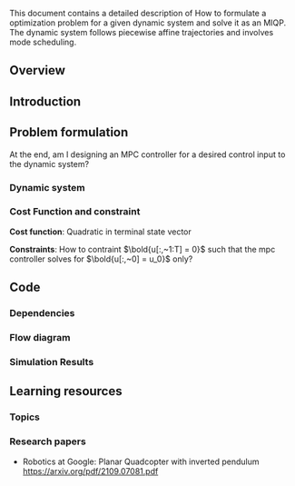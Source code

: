 This document contains a detailed description of How to formulate a optimization problem for a given dynamic system and solve it as an MIQP. The dynamic system follows piecewise affine trajectories and involves mode scheduling.

## Overview


## Introduction

## Problem formulation
At the end, am I designing an MPC controller for a desired control input to the dynamic system? 


### Dynamic system

### Cost Function and constraint

**Cost function**: Quadratic in terminal state vector

**Constraints**: How to contraint $\bold{u[:,~1:T] = 0}$ such that the mpc controller solves for $\bold{u[:,~0] = u_0}$ only?

## Code

### Dependencies

### Flow diagram

### Simulation Results

## Learning resources 

### Topics

### Research papers
- Robotics at Google: Planar Quadcopter with inverted pendulum https://arxiv.org/pdf/2109.07081.pdf

